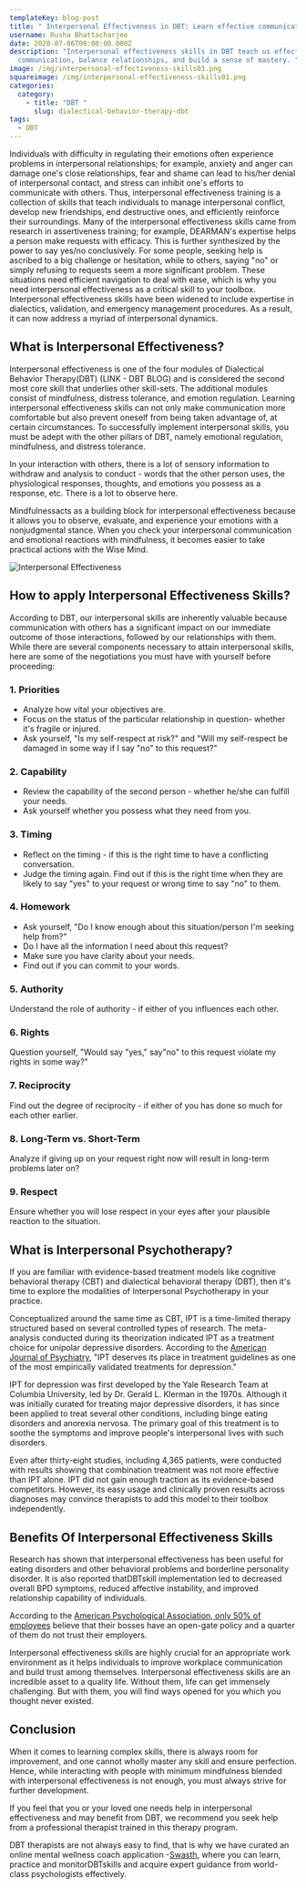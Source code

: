 ```yaml
---
templateKey: blog-post
title: " Interpersonal Effectiveness in DBT: Learn effective communication skills"
username: Rusha Bhattacharjee
date: 2020-07-06T00:00:00.000Z
description: "Interpersonal effectiveness skills in DBT teach us effective
  communication, balance relationships, and build a sense of mastery. "
image: /img/interpersonal-effectiveness-skills01.png
squareimage: /img/interpersonal-effectiveness-skills01.png
categories:
  category:
    - title: "DBT "
      slug: dialectical-behavior-therapy-dbt
tags:
  - DBT
---
```

<!--StartFragment-->

Individuals with difficulty in regulating their emotions often experience problems in interpersonal relationships; for example, anxiety and anger can damage one's close relationships, fear and shame can lead to his/her denial of interpersonal contact, and stress can inhibit one's efforts to communicate with others. Thus, interpersonal effectiveness training is a collection of skills that teach individuals to manage interpersonal conflict, develop new friendships, end destructive ones, and efficiently reinforce their surroundings. Many of the interpersonal effectiveness skills came from research in assertiveness training; for example, DEARMAN's expertise helps a person make requests with efficacy. This is further synthesized by the power to say yes/no conclusively. For some people, seeking help is ascribed to a big challenge or hesitation, while to others, saying "no" or simply refusing to requests seem a more significant problem. These situations need efficient navigation to deal with ease, which is why you need interpersonal effectiveness as a critical skill to your toolbox. Interpersonal effectiveness skills have been widened to include expertise in dialectics, validation, and emergency management procedures. As a result, it can now address a myriad of interpersonal dynamics.

<!--StartFragment-->

## What is Interpersonal Effectiveness?

Interpersonal effectiveness is one of the four modules of Dialectical Behavior Therapy(DBT) (LINK - DBT BLOG) and is considered the second most core skill that underlies other skill-sets. The additional modules consist of mindfulness, distress tolerance, and emotion regulation. Learning interpersonal effectiveness skills can not only make communication more comfortable but also prevent oneself from being taken advantage of, at certain circumstances. To successfully implement interpersonal skills, you must be adept with the other pillars of DBT, namely emotional regulation, mindfulness, and distress tolerance.

In your interaction with others, there is a lot of sensory information to withdraw and analysis to conduct - words that the other person uses, the physiological responses, thoughts, and emotions you possess as a response, etc. There is a lot to observe here.

Mindfulnessacts as a building block for interpersonal effectiveness because it allows you to observe, evaluate, and experience your emotions with a nonjudgmental stance. When you check your interpersonal communication and emotional reactions with mindfulness, it becomes easier to take practical actions with the Wise Mind.

![Interpersonal Effectiveness](/img/interpersonal-effectiveness-skills02.png "How to apply Interpersonal Effectiveness?")

<!--StartFragment-->

## How to apply Interpersonal Effectiveness Skills?

According to DBT, our interpersonal skills are inherently valuable because communication with others has a significant impact on our immediate outcome of those interactions, followed by our relationships with them. While there are several components necessary to attain interpersonal skills, here are some of the negotiations you must have with yourself before proceeding:

### 1. Priorities

* Analyze how vital your objectives are.
* Focus on the status of the particular relationship in question- whether it's fragile or injured.
* Ask yourself, "Is my self-respect at risk?" and "Will my self-respect be damaged in some way if I say "no" to this request?"

### 2. Capability

* Review the capability of the second person - whether he/she can fulfill your needs.
* Ask yourself whether you possess what they need from you.

### 3. Timing

* Reflect on the timing - if this is the right time to have a conflicting conversation.
* Judge the timing again. Find out if this is the right time when they are likely to say "yes" to your request or wrong time to say "no" to them.

### 4. Homework

* Ask yourself, "Do I know enough about this situation/person I'm seeking help from?"
* Do I have all the information I need about this request?
* Make sure you have clarity about your needs.
* Find out if you can commit to your words.

### 5. Authority

Understand the role of authority - if either of you influences each other.

### 6. Rights

Question yourself, "Would say "yes," say"no" to this request violate my rights in some way?"

### 7. Reciprocity

Find out the degree of reciprocity - if either of you has done so much for each other earlier.

### 8. Long-Term vs. Short-Term

Analyze if giving up on your request right now will result in long-term problems later on?

### 9. Respect

Ensure whether you will lose respect in your eyes after your plausible reaction to the situation.

<!--StartFragment-->

## What is Interpersonal Psychotherapy?

If you are familiar with evidence-based treatment models like cognitive behavioral therapy (CBT) and dialectical behavioral therapy (DBT), then it's time to explore the modalities of Interpersonal Psychotherapy in your practice.

Conceptualized around the same time as CBT, IPT is a time-limited therapy structured based on several controlled types of research. The meta-analysis conducted during its theorization indicated IPT as a treatment choice for unipolar depressive disorders. According to the [American Journal of Psychiatry](https://ajp.psychiatryonline.org/doi/abs/10.1176/appi.ajp.2016.16121392), "IPT deserves its place in treatment guidelines as one of the most empirically validated treatments for depression."

IPT for depression was first developed by the Yale Research Team at Columbia University, led by Dr. Gerald L. Klerman in the 1970s. Although it was initially curated for treating major depressive disorders, it has since been applied to treat several other conditions, including binge eating disorders and anorexia nervosa. The primary goal of this treatment is to soothe the symptoms and improve people's interpersonal lives with such disorders.

Even after thirty-eight studies, including 4,365 patients, were conducted with results showing that combination treatment was not more effective than IPT alone. IPT did not gain enough traction as its evidence-based competitors. However, its easy usage and clinically proven results across diagnoses may convince therapists to add this model to their toolbox independently.

<!--StartFragment-->

## Benefits Of Interpersonal Effectiveness Skills

Research has shown that interpersonal effectiveness has been useful for eating disorders and other behavioral problems and borderline personality disorder. It is also reported thatDBTskill implementation led to decreased overall BPD symptoms, reduced affective instability, and improved relationship capability of individuals.

According to the [American Psychological Association, only 50% of employees](https://www.apa.org/) believe that their bosses have an open-gate policy and a quarter of them do not trust their employers.

Interpersonal effectiveness skills are highly crucial for an appropriate work environment as it helps individuals to improve workplace communication and build trust among themselves. Interpersonal effectiveness skills are an incredible asset to a quality life. Without them, life can get immensely challenging. But with them, you will find ways opened for you which you thought never existed.

## Conclusion

When it comes to learning complex skills, there is always room for improvement, and one cannot wholly master any skill and ensure perfection. Hence, while interacting with people with minimum mindfulness blended with interpersonal effectiveness is not enough, you must always strive for further development.

If you feel that you or your loved one needs help in interpersonal effectiveness and may benefit from DBT, we recommend you seek help from a professional therapist trained in this therapy program.

DBT therapists are not always easy to find, that is why we have curated an online mental wellness coach application -[Swasth](https://www.swasth.co/dbt-coach/), where you can learn, practice and monitorDBTskills and acquire expert guidance from world-class psychologists effectively.

<!--EndFragment-->

<!--EndFragment-->

<!--EndFragment-->

<!--EndFragment-->

<!--EndFragment-->